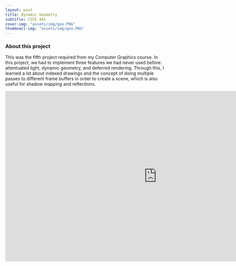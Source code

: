 ```yaml
---
layout: post
title: Dynamic Geometry
subtitle: CSCE 441
cover-img: "assets/img/geo.PNG"
thumbnail-img: "assets/img/geo.PNG"
---
```



### About this project
This was the fifth project required from my Computer Graphics course. In this project, we had to implement three features we had never used before: attentuated light, dynamic geometry, and deferred rendering. Through this, I learned a lot about indexed drawings and the concept of doing multiple passes to different frame buffers in order to create a scene, which is also useful for shadow mapping and reflections.

<iframe width="960" height="540" src="https://www.youtube.com/embed/Viag3FKtskE" title="YouTube video player" frameborder="0" allow="accelerometer; autoplay; clipboard-write; encrypted-media; gyroscope; picture-in-picture" allowfullscreen></iframe>